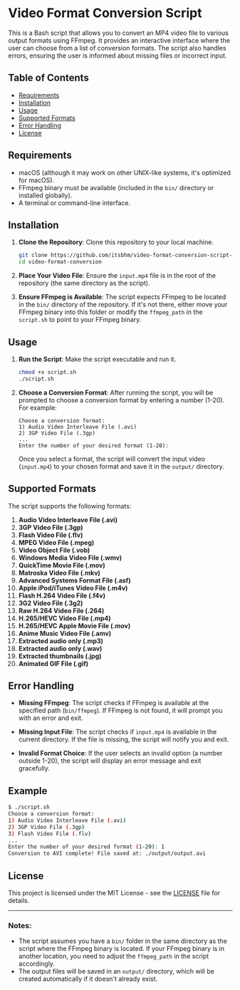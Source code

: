 # Video Format Conversion Script

This is a Bash script that allows you to convert an MP4 video file to various output formats using FFmpeg. It provides an interactive interface where the user can choose from a list of conversion formats. The script also handles errors, ensuring the user is informed about missing files or incorrect input.

## Table of Contents

- [Requirements](#requirements)
- [Installation](#installation)
- [Usage](#usage)
- [Supported Formats](#supported-formats)
- [Error Handling](#error-handling)
- [License](#license)

## Requirements

- macOS (although it may work on other UNIX-like systems, it's optimized for macOS).
- FFmpeg binary must be available (included in the `bin/` directory or installed globally).
- A terminal or command-line interface.

## Installation

1. **Clone the Repository**:
   Clone this repository to your local machine.

   ```bash
   git clone https://github.com/itsbhm/video-format-conversion-script-ffmpeg
   cd video-format-conversion
   ```

2. **Place Your Video File**:
   Ensure the `input.mp4` file is in the root of the repository (the same directory as the script).

3. **Ensure FFmpeg is Available**:
   The script expects FFmpeg to be located in the `bin/` directory of the repository. If it's not there, either move your FFmpeg binary into this folder or modify the `ffmpeg_path` in the `script.sh` to point to your FFmpeg binary.

## Usage

1. **Run the Script**:
   Make the script executable and run it.

   ```bash
   chmod +x script.sh
   ./script.sh
   ```

2. **Choose a Conversion Format**:
   After running the script, you will be prompted to choose a conversion format by entering a number (1-20). For example:

   ```
   Choose a conversion format:
   1) Audio Video Interleave File (.avi)
   2) 3GP Video File (.3gp)
   ...
   Enter the number of your desired format (1-20):
   ```

   Once you select a format, the script will convert the input video (`input.mp4`) to your chosen format and save it in the `output/` directory.

## Supported Formats

The script supports the following formats:

1. **Audio Video Interleave File (.avi)**
2. **3GP Video File (.3gp)**
3. **Flash Video File (.flv)**
4. **MPEG Video File (.mpeg)**
5. **Video Object File (.vob)**
6. **Windows Media Video File (.wmv)**
7. **QuickTime Movie File (.mov)**
8. **Matroska Video File (.mkv)**
9. **Advanced Systems Format File (.asf)**
10. **Apple iPod/iTunes Video File (.m4v)**
11. **Flash H.264 Video File (.f4v)**
12. **3G2 Video File (.3g2)**
13. **Raw H.264 Video File (.264)**
14. **H.265/HEVC Video File (.mp4)**
15. **H.265/HEVC Apple Movie File (.mov)**
16. **Anime Music Video File (.amv)**
17. **Extracted audio only (.mp3)**
18. **Extracted audio only (.wav)**
19. **Extracted thumbnails (.jpg)**
20. **Animated GIF File (.gif)**

## Error Handling

- **Missing FFmpeg**: The script checks if FFmpeg is available at the specified path (`bin/ffmpeg`). If FFmpeg is not found, it will prompt you with an error and exit.

- **Missing Input File**: The script checks if `input.mp4` is available in the current directory. If the file is missing, the script will notify you and exit.

- **Invalid Format Choice**: If the user selects an invalid option (a number outside 1-20), the script will display an error message and exit gracefully.

## Example

```bash
$ ./script.sh
Choose a conversion format:
1) Audio Video Interleave File (.avi)
2) 3GP Video File (.3gp)
3) Flash Video File (.flv)
...
Enter the number of your desired format (1-20): 1
Conversion to AVI complete! File saved at: ./output/output.avi
```

## License

This project is licensed under the MIT License - see the [LICENSE](LICENSE) file for details.

---

### Notes:
- The script assumes you have a `bin/` folder in the same directory as the script where the FFmpeg binary is located. If your FFmpeg binary is in another location, you need to adjust the `ffmpeg_path` in the script accordingly.
- The output files will be saved in an `output/` directory, which will be created automatically if it doesn't already exist.